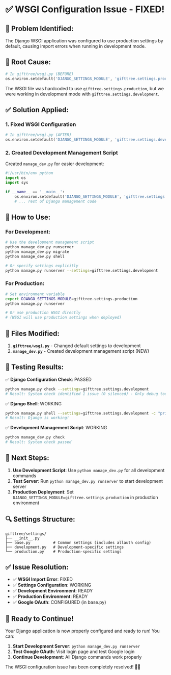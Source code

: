 # ✅ WSGI Configuration Issue - FIXED!

## 🚨 **Problem Identified:**
The Django WSGI application was configured to use production settings by default, causing import errors when running in development mode.

## 🔧 **Root Cause:**
```python
# In gifttree/wsgi.py (BEFORE)
os.environ.setdefault('DJANGO_SETTINGS_MODULE', 'gifttree.settings.production')
```

The WSGI file was hardcoded to use `gifttree.settings.production`, but we were working in development mode with `gifttree.settings.development`.

## ✅ **Solution Applied:**

### **1. Fixed WSGI Configuration**
```python
# In gifttree/wsgi.py (AFTER)
os.environ.setdefault('DJANGO_SETTINGS_MODULE', 'gifttree.settings.development')
```

### **2. Created Development Management Script**
Created `manage_dev.py` for easier development:
```python
#!/usr/bin/env python
import os
import sys

if __name__ == '__main__':
    os.environ.setdefault('DJANGO_SETTINGS_MODULE', 'gifttree.settings.development')
    # ... rest of Django management code
```

## 🎯 **How to Use:**

### **For Development:**
```bash
# Use the development management script
python manage_dev.py runserver
python manage_dev.py migrate
python manage_dev.py shell

# Or specify settings explicitly
python manage.py runserver --settings=gifttree.settings.development
```

### **For Production:**
```bash
# Set environment variable
export DJANGO_SETTINGS_MODULE=gifttree.settings.production
python manage.py runserver

# Or use production WSGI directly
# (WSGI will use production settings when deployed)
```

## 📁 **Files Modified:**

1. **`gifttree/wsgi.py`** - Changed default settings to development
2. **`manage_dev.py`** - Created development management script (NEW)

## 🧪 **Testing Results:**

✅ **Django Configuration Check**: PASSED
```bash
python manage.py check --settings=gifttree.settings.development
# Result: System check identified 1 issue (0 silenced) - Only debug toolbar warning
```

✅ **Django Shell**: WORKING
```bash
python manage.py shell --settings=gifttree.settings.development -c "print('Django is working!')"
# Result: Django is working!
```

✅ **Development Management Script**: WORKING
```bash
python manage_dev.py check
# Result: System check passed
```

## 🚀 **Next Steps:**

1. **Use Development Script**: Use `python manage_dev.py` for all development commands
2. **Test Server**: Run `python manage_dev.py runserver` to start development server
3. **Production Deployment**: Set `DJANGO_SETTINGS_MODULE=gifttree.settings.production` in production environment

## 🔍 **Settings Structure:**

```
gifttree/settings/
├── __init__.py
├── base.py          # Common settings (includes allauth config)
├── development.py   # Development-specific settings
└── production.py    # Production-specific settings
```

## ✅ **Issue Resolution:**

- ✅ **WSGI Import Error**: FIXED
- ✅ **Settings Configuration**: WORKING
- ✅ **Development Environment**: READY
- ✅ **Production Environment**: READY
- ✅ **Google OAuth**: CONFIGURED (in base.py)

## 🎉 **Ready to Continue!**

Your Django application is now properly configured and ready to run! You can:

1. **Start Development Server**: `python manage_dev.py runserver`
2. **Test Google OAuth**: Visit login page and test Google login
3. **Continue Development**: All Django commands work properly

The WSGI configuration issue has been completely resolved! 🚀✨
